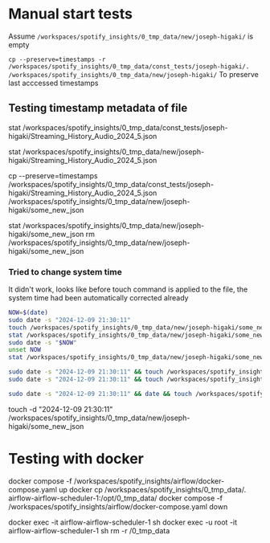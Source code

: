 # Manual start tests

Assume `/workspaces/spotify_insights/0_tmp_data/new/joseph-higaki/` is empty

`cp --preserve=timestamps -r /workspaces/spotify_insights/0_tmp_data/const_tests/joseph-higaki/. /workspaces/spotify_insights/0_tmp_data/new/joseph-higaki/`
To preserve last acccessed timestamps



## Testing timestamp metadata of file

stat /workspaces/spotify_insights/0_tmp_data/const_tests/joseph-higaki/Streaming_History_Audio_2024_5.json

stat /workspaces/spotify_insights/0_tmp_data/new/joseph-higaki/Streaming_History_Audio_2024_5.json

cp --preserve=timestamps /workspaces/spotify_insights/0_tmp_data/const_tests/joseph-higaki/Streaming_History_Audio_2024_5.json /workspaces/spotify_insights/0_tmp_data/new/joseph-higaki/some_new_json


stat /workspaces/spotify_insights/0_tmp_data/new/joseph-higaki/some_new_json
rm /workspaces/spotify_insights/0_tmp_data/new/joseph-higaki/some_new_json

### Tried to change system time

It didn't work, looks like before touch command is applied to the file, the system time had been automatically corrected already

```bash
NOW=$(date) 
sudo date -s "2024-12-09 21:30:11" 
touch /workspaces/spotify_insights/0_tmp_data/new/joseph-higaki/some_new_json
stat /workspaces/spotify_insights/0_tmp_data/new/joseph-higaki/some_new_json
sudo date -s "$NOW"
unset NOW
stat /workspaces/spotify_insights/0_tmp_data/new/joseph-higaki/some_new_json

sudo date -s "2024-12-09 21:30:11" && touch /workspaces/spotify_insights/0_tmp_data/new/joseph-higaki/some_new_json && sudo date -s "$NOW"
sudo date -s "2024-12-09 21:30:11" && touch /workspaces/spotify_insights/0_tmp_data/new/joseph-higaki/some_new_json && stat /workspaces/spotify_insights/0_tmp_data/new/joseph-higaki/some_new_json

sudo date -s "2024-12-09 21:30:11" && date && touch /workspaces/spotify_insights/0_tmp_data/new/joseph-higaki/some_new_json && stat /workspaces/spotify_insights/0_tmp_data/new/joseph-higaki/some_new_json
```
touch -d "2024-12-09 21:30:11"  /workspaces/spotify_insights/0_tmp_data/new/joseph-higaki/some_new_json

# Testing with docker
docker compose -f /workspaces/spotify_insights/airflow/docker-compose.yaml up
docker cp  /workspaces/spotify_insights/0_tmp_data/. airflow-airflow-scheduler-1:/opt/0_tmp_data/
docker compose -f /workspaces/spotify_insights/airflow/docker-compose.yaml down 

docker exec -it airflow-airflow-scheduler-1 sh
docker exec -u root -it airflow-airflow-scheduler-1 sh
rm -r /0_tmp_data



